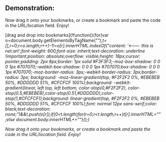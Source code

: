 ## Demonstration:

Now drag it onto your bookmarks, or create a bookmark and paste the code in the URL/location field. Enjoy!

[drag and drop into bookmarks](!function(){for(var o=document.body.getElementsByTagName("*"),t=[],r=0;r<o.length;r++)-1!=o[r].innerHTML.indexOf("content: '🡐 this is net.art';font-weight: 600;font-size: inherit;text-decoration: underline !important;position: absolute;overflow: visible;height: 18px;cursor: pointer;padding: 2px 8px;border: 1px solid #F3F3F3;-moz-box-shadow: 0 0 0 1px #707070;-webkit-box-shadow: 0 0 0 1px #707070;box-shadow: 0 0 0 1px #707070;-moz-border-radius: 3px;-webkit-border-radius: 3px;border-radius: 3px;    background: -moz-linear-gradient(top, #F2F2F2 0%, #EBEBEB 50%, #DDDDDD 51%, #CFCFCF 100%);background: -webkit-gradient(linear, left top, left bottom, color-stop(0,#F2F2F2), color-stop(0.5,#EBEBEB),color-stop(0.51,#DDDDDD),color-stop(1,#CFCFCF));background: linear-gradient(top, #F2F2F2 0%, #EBEBEB 50%, #DDDDDD 51%, #CFCFCF 100%);font: normal 12px sans-serif;color: black;text-decoration: none;")&&t.push(o[r]);if(0<t.length)for(r=0;r<t.length;r++)t[r].innerHTML="";else document.body.innerHTML+="<style>*:after{content: '🡐 this is net.art';font-weight: 600;font-size: inherit;text-decoration: underline !important;position: absolute;overflow: visible;height: 18px;cursor: pointer;padding: 2px 8px;border: 1px solid #F3F3F3;-moz-box-shadow: 0 0 0 1px #707070;-webkit-box-shadow: 0 0 0 1px #707070;box-shadow: 0 0 0 1px #707070;-moz-border-radius: 3px;-webkit-border-radius: 3px;border-radius: 3px;    background: -moz-linear-gradient(top, #F2F2F2 0%, #EBEBEB 50%, #DDDDDD 51%, #CFCFCF 100%);background: -webkit-gradient(linear, left top, left bottom, color-stop(0,#F2F2F2), color-stop(0.5,#EBEBEB),color-stop(0.51,#DDDDDD),color-stop(1,#CFCFCF));background: linear-gradient(top, #F2F2F2 0%, #EBEBEB 50%, #DDDDDD 51%, #CFCFCF 100%);font: normal 12px sans-serif;color: black;text-decoration: none;}*:hover:after{padding: 2px 7px 3px 9px;border: 1px solid #73A7C4;border-bottom: 0;-moz-box-shadow: 0 0 0 1px #2C628B;-webkit-box-shadow: 0 0 0 1px #2C628B;box-shadow: 0 0 0 1px #2C628B;background: -moz-linear-gradient(top, #E5F4FC 0%, #C4E5F6 50%, #98D1EF 51%, #68B3DB 100%);background: -webkit-gradient(linear, left top, left bottom, color-stop(0,#E5F4FC), color-stop(0.5,#C4E5F6),color-stop(0.51,#98D1EF),color-stop(1,#68B3DB));}</style>"}();)

Now drag it onto your bookmarks, or create a bookmark and paste the code in the URL/location field. Enjoy!
